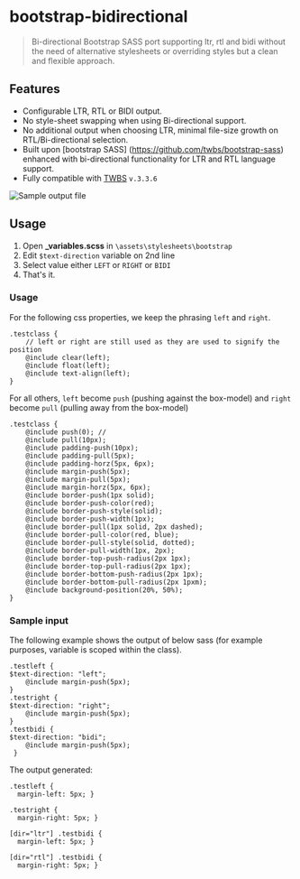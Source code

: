 # bootstrap-bidirectional
> Bi-directional Bootstrap SASS port supporting ltr, rtl and bidi without the need of alternative stylesheets or overriding styles but a clean and flexible approach.

## Features

- Configurable LTR, RTL or BIDI output.
- No style-sheet swapping when using Bi-directional support.
- No additional output when choosing LTR, minimal file-size growth on RTL/Bi-directional selection.
- Built upon [bootstrap SASS] (https://github.com/twbs/bootstrap-sass) enhanced with bi-directional functionality for LTR and RTL language support. 
- Fully compatible with [TWBS](http://getbootstrap.com/) `v.3.3.6`

![Sample output file](https://raw.githubusercontent.com/jbokkers/bootstrap-bidirectional/master/output.png)

## Usage

1. Open **_variables.scss** in `\assets\stylesheets\bootstrap`
2. Edit `$text-direction` variable on 2nd line
3. Select value either `LEFT` or `RIGHT` or `BIDI`
4. That's it.

### Usage
For the following css properties, we keep the phrasing `left` and `right`.

```
.testclass {
    // left or right are still used as they are used to signify the position
    @include clear(left);
    @include float(left);
    @include text-align(left);
}
```

For all others, `left` become `push` (pushing against the box-model) and `right` become `pull` (pulling away from the box-model)
```
.testclass {
    @include push(0); // 
    @include pull(10px);
    @include padding-push(10px);
    @include padding-pull(5px);
    @include padding-horz(5px, 6px);
    @include margin-push(5px);
    @include margin-pull(5px);
    @include margin-horz(5px, 6px);
    @include border-push(1px solid);
    @include border-push-color(red);
    @include border-push-style(solid);
    @include border-push-width(1px);
    @include border-pull(1px solid, 2px dashed);
    @include border-pull-color(red, blue);
    @include border-pull-style(solid, dotted);
    @include border-pull-width(1px, 2px);
    @include border-top-push-radius(2px 1px);
    @include border-top-pull-radius(2px 1px);
    @include border-bottom-push-radius(2px 1px);
    @include border-bottom-pull-radius(2px 1pxm);
    @include background-position(20%, 50%);
}
```

### Sample input
The following example shows the output of below sass (for example purposes, variable is scoped within the class).

```
.testleft {
$text-direction: "left";
    @include margin-push(5px);
}
.testright {
$text-direction: "right";
    @include margin-push(5px);
}
.testbidi {
$text-direction: "bidi";
    @include margin-push(5px);
 }
```

The output generated:

```
.testleft {
  margin-left: 5px; }
  
.testright {
  margin-right: 5px; }

[dir="ltr"] .testbidi {
  margin-left: 5px; }

[dir="rtl"] .testbidi {
  margin-right: 5px; }

```
